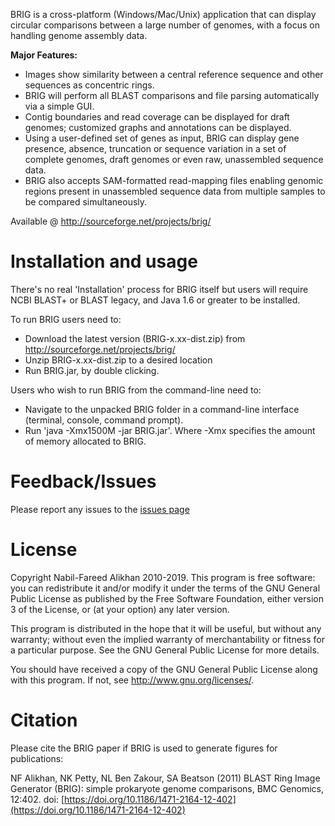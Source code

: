 BRIG is a cross-platform (Windows/Mac/Unix) application that can display circular comparisons between a large number of 
genomes, with a focus on handling genome assembly data.

**Major Features:**

* Images show similarity between a central reference sequence and other sequences as concentric rings.
* BRIG will perform all BLAST comparisons and file parsing automatically via a simple GUI.
* Contig boundaries and read coverage can be displayed for draft genomes; customized graphs and annotations can be displayed.
* Using a user-defined set of genes as input, BRIG can display gene presence, absence, truncation or sequence variation in a set of complete genomes, draft genomes or even raw, unassembled sequence data.
* BRIG also accepts SAM-formatted read-mapping files enabling genomic regions present in unassembled sequence data from multiple samples to be compared simultaneously.

Available @ http://sourceforge.net/projects/brig/

Installation and usage
======================
There's no real 'Installation' process for BRIG itself  but users will require NCBI BLAST+ or BLAST legacy, and Java 1.6
 or greater to be installed.

To run BRIG users need to:

* Download the latest version (BRIG-x.xx-dist.zip) from http://sourceforge.net/projects/brig/
* Unzip BRIG-x.xx-dist.zip to a desired location
* Run BRIG.jar, by double clicking.

Users who wish to run BRIG from the command-line need to:
* Navigate to the unpacked BRIG folder in a command-line interface (terminal, console, command prompt).
* Run 'java -Xmx1500M -jar BRIG.jar'. Where -Xmx specifies the amount of memory allocated to BRIG.


Feedback/Issues
===============
Please report any issues to the [issues page](https://github.com/happykhan/BRIG/issues)

License
=======
Copyright Nabil-Fareed Alikhan 2010-2019.
This program is free software: you can redistribute it and/or modify it under the terms of the GNU General Public 
License as published by the Free Software Foundation, either version 3 of the License, or (at your option) any later 
version.

This program is distributed in the hope that it will be useful, but without any warranty; without even the implied 
warranty of merchantability or fitness for a particular purpose. See the GNU General Public License for more details.

You should have received a copy of the GNU General Public License along with this program.  If not, 
see <http://www.gnu.org/licenses/>.

Citation
========
Please cite the BRIG paper if BRIG is used to generate figures for publications:

NF Alikhan, NK Petty, NL Ben Zakour, SA Beatson (2011) BLAST Ring Image Generator (BRIG): simple prokaryote genome 
comparisons, BMC Genomics, 12:402. doi: [https://doi.org/10.1186/1471-2164-12-402](https://doi.org/10.1186/1471-2164-12-402)
